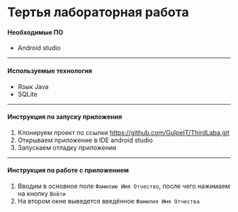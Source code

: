 # Тертья лабораторная работа
#### Необходимые ПО
* Android studio
___

#### Используемые технология
* Язык Java
* SQLite
___

#### Инструкция по запуску приложения
1. Клонируем проект по ссылки https://github.com/GulpeIT/ThirdLaba.git
2. Открываем приложение в IDE android studio
3. Запускаем отладку приложения
___

#### Инструкция по работе с приложением
1. Вводим в основное поле ```Фамилию Имя Отчество```, после чего нажимаем на кнопку ```Войти```
2. На втором окне выведется введённое ```Фамилия Имя Отчества```
